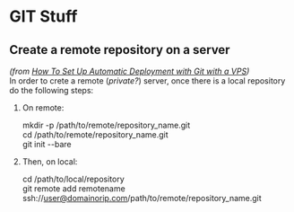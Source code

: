 # GIT Stuff

## Create a remote repository on a server
_(from [How To Set Up Automatic Deployment with Git with a VPS](https://www.digitalocean.com/community/tutorials/how-to-set-up-automatic-deployment-with-git-with-a-vps))_  
In order to crete a remote (_private?_) server, once there is a local repository do the following steps:

1. On remote:

    mkdir -p    /path/to/remote/repository_name.git  
    cd          /path/to/remote/repository_name.git  
    git init --bare
1. Then, on local:

    cd    /path/to/local/repository  
    git   remote add remotename ssh://user@domainorip.com/path/to/remote/repository_name.git
